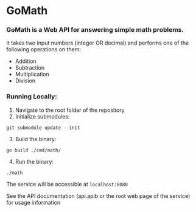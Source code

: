 # GoMath

### GoMath is a Web API for answering simple math problems.

It takes two input numbers (integer OR decimal) and performs one of the following operations on them:

* Addition
* Subtraction
* Multiplication
* Division

### Running Locally:

1. Navigate to the root folder of the repository
2. Initialize submodules:
```
git submodule update --init
```
3. Build the binary:
```
go build ./cmd/math/
```
4. Run the binary:
```
./math
```

The service will be accessible at `localhost:8080`

See the API documentation (api.apib or the root web page of the service) for usage information
